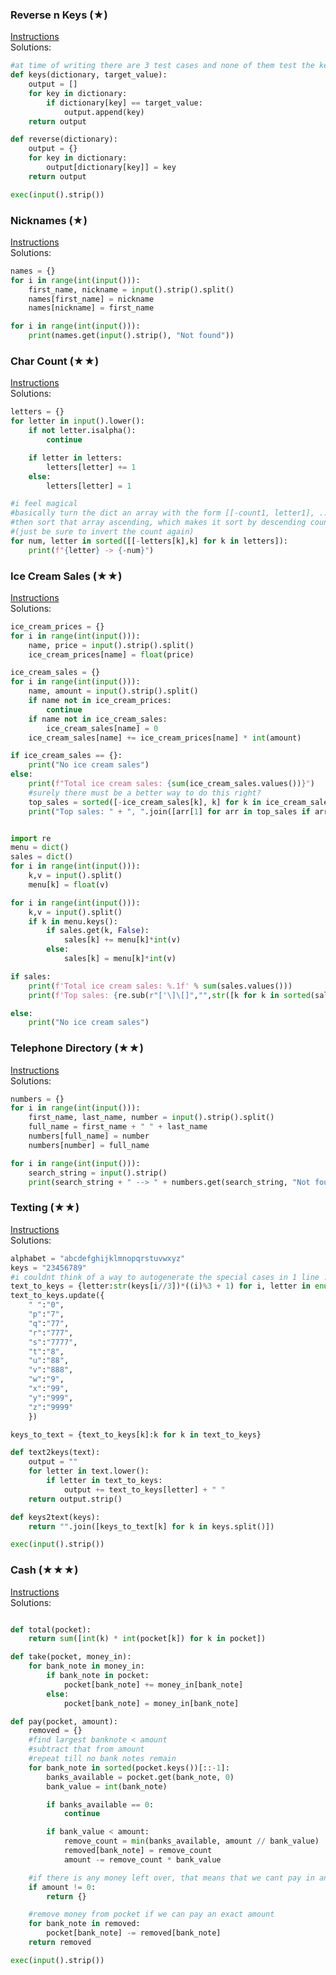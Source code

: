 ### Reverse n Keys (★)

[Instructions](https://github.com/isechula/2190101-comprog-grader/blob/main/pdfs/08_Dict/08_Dict_​11.pdf)\
Solutions:

```python
#at time of writing there are 3 test cases and none of them test the keys() function lol
def keys(dictionary, target_value):
    output = []
    for key in dictionary:
        if dictionary[key] == target_value:
            output.append(key)
    return output

def reverse(dictionary):
    output = {}
    for key in dictionary:
        output[dictionary[key]] = key
    return output

exec(input().strip())
```

### Nicknames (★)

[Instructions](https://github.com/isechula/2190101-comprog-grader/blob/main/pdfs/08_Dict/08_Dict_​12.pdf)\
Solutions:

```python
names = {}
for i in range(int(input())):
    first_name, nickname = input().strip().split()
    names[first_name] = nickname
    names[nickname] = first_name

for i in range(int(input())):
    print(names.get(input().strip(), "Not found"))
```

### Char Count (★★)

[Instructions](https://github.com/isechula/2190101-comprog-grader/blob/main/pdfs/08_Dict/08_Dict_​21.pdf)\
Solutions:

```python
letters = {}
for letter in input().lower():
    if not letter.isalpha():
        continue

    if letter in letters:
        letters[letter] += 1
    else:
        letters[letter] = 1

#i feel magical
#basically turn the dict an array with the form [[-count1, letter1], ...]
#then sort that array ascending, which makes it sort by descending count then ascending letters
#(just be sure to invert the count again)
for num, letter in sorted([[-letters[k],k] for k in letters]):
    print(f"{letter} -> {-num}")
```

### Ice Cream Sales (★★)

[Instructions](https://github.com/isechula/2190101-comprog-grader/blob/main/pdfs/08_Dict/08_Dict_​22.pdf)\
Solutions:

```python
ice_cream_prices = {}
for i in range(int(input())):
    name, price = input().strip().split()
    ice_cream_prices[name] = float(price)

ice_cream_sales = {}
for i in range(int(input())):
    name, amount = input().strip().split()
    if name not in ice_cream_prices:
        continue
    if name not in ice_cream_sales:
        ice_cream_sales[name] = 0
    ice_cream_sales[name] += ice_cream_prices[name] * int(amount)

if ice_cream_sales == {}:
    print("No ice cream sales")
else:
    print(f"Total ice cream sales: {sum(ice_cream_sales.values())}")
    #surely there must be a better way to do this right?
    top_sales = sorted([-ice_cream_sales[k], k] for k in ice_cream_sales)
    print("Top sales: " + ", ".join([arr[1] for arr in top_sales if arr[0] == top_sales[0][0]]))


```

```python

import re
menu = dict()
sales = dict()
for i in range(int(input())):
    k,v = input().split()
    menu[k] = float(v)

for i in range(int(input())):
    k,v = input().split()
    if k in menu.keys():
        if sales.get(k, False):
            sales[k] += menu[k]*int(v)
        else:
            sales[k] = menu[k]*int(v)

if sales:
    print(f'Total ice cream sales: %.1f' % sum(sales.values()))
    print(f'Top sales: {re.sub(r"['\]\[]","",str([k for k in sorted(sales.keys()) if sales[k] == max(sales.values())]))}')

else:
    print("No ice cream sales")

```

### Telephone Directory (★★)

[Instructions](https://github.com/isechula/2190101-comprog-grader/blob/main/pdfs/08_Dict/08_Dict_​23.pdf)\
Solutions:

```python
numbers = {}
for i in range(int(input())):
    first_name, last_name, number = input().strip().split()
    full_name = first_name + " " + last_name
    numbers[full_name] = number
    numbers[number] = full_name

for i in range(int(input())):
    search_string = input().strip()
    print(search_string + " --> " + numbers.get(search_string, "Not found"))
```

### Texting (★★)

[Instructions](https://github.com/isechula/2190101-comprog-grader/blob/main/pdfs/08_Dict/08_Dict_​24.pdf)\
Solutions:

```python
alphabet = "abcdefghijklmnopqrstuvwxyz"
keys = "23456789"
#i couldnt think of a way to autogenerate the special cases in 1 line :pensive:
text_to_keys = {letter:str(keys[i//3])*((i)%3 + 1) for i, letter in enumerate(alphabet) if i < 15}
text_to_keys.update({
    " ":"0",
    "p":"7",
    "q":"77",
    "r":"777",
    "s":"7777",
    "t":"8",
    "u":"88",
    "v":"888",
    "w":"9",
    "x":"99",
    "y":"999",
    "z":"9999"
    })

keys_to_text = {text_to_keys[k]:k for k in text_to_keys}

def text2keys(text):
    output = ""
    for letter in text.lower():
        if letter in text_to_keys:
            output += text_to_keys[letter] + " "
    return output.strip()

def keys2text(keys):
    return "".join([keys_to_text[k] for k in keys.split()])

exec(input().strip())

```

### Cash (★★★)

[Instructions](https://github.com/isechula/2190101-comprog-grader/blob/main/pdfs/08_Dict/08_Dict_​31.pdf)\
Solutions:

```python

def total(pocket):
    return sum([int(k) * int(pocket[k]) for k in pocket])

def take(pocket, money_in):
    for bank_note in money_in:
        if bank_note in pocket:
            pocket[bank_note] += money_in[bank_note]
        else:
            pocket[bank_note] = money_in[bank_note]

def pay(pocket, amount):
    removed = {}
    #find largest banknote < amount
    #subtract that from amount
    #repeat till no bank notes remain
    for bank_note in sorted(pocket.keys())[::-1]:
        banks_available = pocket.get(bank_note, 0)
        bank_value = int(bank_note)

        if banks_available == 0:
            continue

        if bank_value < amount:
            remove_count = min(banks_available, amount // bank_value)
            removed[bank_note] = remove_count
            amount -= remove_count * bank_value

    #if there is any money left over, that means that we cant pay in an exact value
    if amount != 0:
        return {}

    #remove money from pocket if we can pay an exact amount
    for bank_note in removed:
        pocket[bank_note] -= removed[bank_note]
    return removed

exec(input().strip())
```
